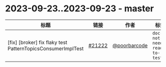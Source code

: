 # 2023-09-23..2023-09-23 - master
| 标题 | 链接 | 作者 | 标签 |
| - | :--: | :--: | - |
| [fix] [broker] fix flaky test PatternTopicsConsumerImplTest | [#21222](https://github.com/apache/pulsar/pull/21222) | [@poorbarcode](https://github.com/poorbarcode) | `doc-not-needed` `ready-to-test`  | 
